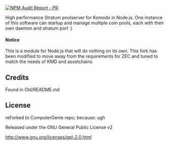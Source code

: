 [![NPM Audit Report - PR](https://github.com/TheComputerGenie/node-stratum-pool/actions/workflows/npm-audit.yml/badge.svg)](https://github.com/TheComputerGenie/node-stratum-pool/actions/workflows/npm-audit.yml)

High performance Stratum poolserver for Komodo in Node.js. One instance of this software can startup and manage multiple coin
pools, each with their own daemon and stratum port :)

#### Notice
This is a module for Node.js that will do nothing on its own. This fork has been modified to move away from the requirements for ZEC and tuned to match the needs of KMD and assetchains

Credits
-------
Found in Old/README.md

License
-------

reForked to ComputerGenie repo; because: ugh

Released under the GNU General Public License v2

http://www.gnu.org/licenses/gpl-2.0.html
